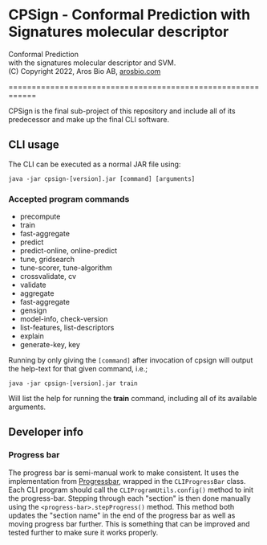# CPSign - Conformal Prediction with Signatures molecular descriptor

Conformal Prediction <br>
with the signatures molecular descriptor and SVM. <br>
(C) Copyright 2022, Aros Bio AB, [arosbio.com](https://arosbio.com)

============================================================

CPSign is the final sub-project of this repository and include all of its predecessor and make up the final CLI software. 


## CLI usage

The CLI can be executed as a normal JAR file using: 

`java -jar cpsign-[version].jar [command] [arguments]`


### Accepted program commands
* precompute
* train
* fast-aggregate
* predict
* predict-online, online-predict
* tune, gridsearch
* tune-scorer, tune-algorithm
* crossvalidate, cv
* validate
* aggregate
* fast-aggregate
* gensign
* model-info, check-version
* list-features, list-descriptors
* explain
* generate-key, key


Running by only giving the `[command]` after invocation of cpsign will output the help-text for that given command, i.e.; 

```
java -jar cpsign-[version].jar train
```
Will list the help for running the **train** command, including all of its available arguments.


## Developer info

### Progress bar
The progress bar is semi-manual work to make consistent. It uses the implementation from [Progressbar](https://github.com/ctongfei/progressbar/), wrapped in the `CLIProgressBar` class. Each CLI program should call the `CLIProgramUtils.config()` method to init the progress-bar. Stepping through each "section" is then done manually using the `<progress-bar>.stepProgress()` method. This method both updates the "section name" in the end of the progress bar as well as moving progress bar further. This is something that can be improved and tested further to make sure it works properly. 


